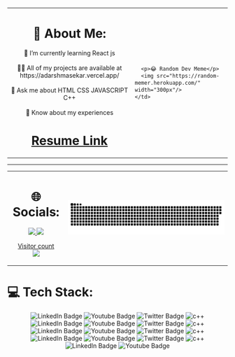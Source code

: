 <table>
  <tr>
    <td align="center">
      

<h1>💫 About Me:</h1>
🌱 I’m currently learning React js<br><br>👨‍💻 All of my projects are available at https://adarshmasekar.vercel.app/<br><br>💬 Ask me about HTML CSS JAVASCRIPT C++<br><br>📄 Know about my experiences <h1> <a href="https://drive.google.com/file/d/11u3DhkeilGC7TJ5maFc7FS5nEliaJXnQ/view?usp=share_link"> Resume Link</a> </h1>
    </td>
    <td>

<!--       <h1>  </h1> -->
      <p>😂 Random Dev Meme</p>
      <img src="https://random-memer.herokuapp.com/" width="300px"/>
    </td>
   
  </tr>
 </table>    


<hr/>
<table>
  <tr>
    <td align="center" colspan="4">
      <h1>🌐 Socials:</h1>
       <a href="https://facebook.com/adarshmasekar" /> <img src="https://img.shields.io/badge/Facebook-%231877F2.svg?logo=Facebook&logoColor=white"/> 
        <a href="https://www.linkedin.com/in/adarsh-masekar-826a2423a" /> <img src="https://img.shields.io/badge/LinkedIn-%230077B5.svg?  logo=linkedin&logoColor=white"/> 
      <p align="center"> 
  Visitor count<br>
  <img src="https://profile-counter.glitch.me/adarshmasekar/count.svg" />
</p>
    </td>
    <td>
      <a href=#><img src="snake.svg"></a>
    </td>
  </tr>
  </table>
 <h1>💻 Tech Stack:</h1>
<div id="badges" align="center">
  <img src="https://img.shields.io/badge/LinkedIn-blue?style=for-the-badge&logo=linkedin&logoColor=white" alt="LinkedIn Badge"/>
  <img src="https://img.shields.io/badge/YouTube-red?style=for-the-badge&logo=youtube&logoColor=white" alt="Youtube Badge"/>
  <img src="https://img.shields.io/badge/Twitter-blue?style=for-the-badge&logo=twitter&logoColor=white" alt="Twitter Badge"/>
  <img src="https://img.shields.io/badge/c++-%2300599C.svg?style=for-the-badge&logo=c%2B%2B&logoColor=white" alt="c++" />
  
  <img src="https://img.shields.io/badge/css3-%231572B6.svg?style=for-the-badge&logo=css3&logoColor=white" alt="LinkedIn Badge"/>
  <img src="https://img.shields.io/badge/html5-%23E34F26.svg?style=for-the-badge&logo=html5&logoColor=white" alt="Youtube Badge"/>
  <img src="https://img.shields.io/badge/java-%23ED8B00.svg?style=for-the-badge&logo=java&logoColor=white" alt="Twitter Badge"/>
  <img src="https://img.shields.io/badge/javascript-%23323330.svg?style=for-the-badge&logo=javascript&logoColor=%23F7DF1E" alt="c++" />
  
   <img src="https://img.shields.io/badge/python-3670A0?style=for-the-badge&logo=python&logoColor=ffdd54" alt="LinkedIn Badge"/>
  <img src="https://img.shields.io/badge/Anaconda-%2344A833.svg?style=for-the-badge&logo=anaconda&logoColor=white" alt="Youtube Badge"/>
  <img src="https://img.shields.io/badge/bootstrap-%23563D7C.svg?style=for-the-badge&logo=bootstrap&logoColor=white" alt="Twitter Badge"/>
  <img src="https://img.shields.io/badge/jquery-%230769AD.svg?style=for-the-badge&logo=jquery&logoColor=white" alt="c++" />
  
  
    
   <img src="https://img.shields.io/badge/NPM-%23000000.svg?style=for-the-badge&logo=npm&logoColor=white" alt="LinkedIn Badge"/>
  <img src="https://img.shields.io/badge/node.js-6DA55F?style=for-the-badge&logo=node.js&logoColor=white" alt="Youtube Badge"/>
  <img src="https://img.shields.io/badge/react-%2320232a.svg?style=for-the-badge&logo=react&logoColor=%2361DAFB" alt="Twitter Badge"/>
  <img src="https://img.shields.io/badge/tailwindcss-%2338B2AC.svg?style=for-the-badge&logo=tailwind-css&logoColor=white" alt="c++" />
    
  
  <img src="https://img.shields.io/badge/numpy-%23013243.svg?style=for-the-badge&logo=numpy&logoColor=white" alt="LinkedIn Badge"/>
  <img src="https://img.shields.io/badge/pandas-%23150458.svg?style=for-the-badge&logo=pandas&logoColor=white" alt="Youtube Badge"/>
  
  
</div>








